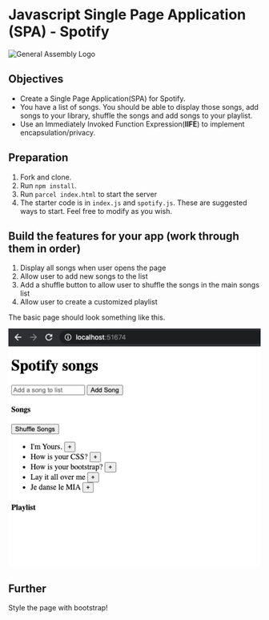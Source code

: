 # Javascript Single Page Application (SPA) - Spotify

![General Assembly Logo](http://i.imgur.com/ke8USTq.png)

## Objectives
- Create a Single Page Application(SPA) for Spotify.
- You have a list of songs. You should be able to display those songs, add songs to your library, shuffle the songs and add songs to your playlist.
- Use an Immediately Invoked Function Expression(**IIFE**) to implement encapsulation/privacy.

## Preparation
1. Fork and clone.
2. Run `npm install`.
3. Run `parcel index.html` to start the server
4. The starter code is in `index.js` and `spotify.js`. These are suggested ways to start. Feel free to modify as you wish.


## Build the features for your app (work through them in order)
1. Display all songs when user opens the page
2. Allow user to add new songs to the list
3. Add a shuffle button to allow user to shuffle the songs in the main songs list
4. Allow user to create a customized playlist

The basic page should look something like this.

![screenshot](./screenshot.png)

## Further
Style the page with bootstrap!
